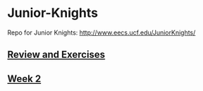 # Junior-Knights
Repo for Junior Knights: http://www.eecs.ucf.edu/JuniorKnights/

## [Review and Exercises](https://github.com/aahadley/Junior-Knights/tree/master/Reviews_Lessons/1_Python%201%20Review)

## [Week 2](https://github.com/aahadley/Junior-Knights/blob/master/Reviews_Lessons/Lists_Review/ds_review.md)